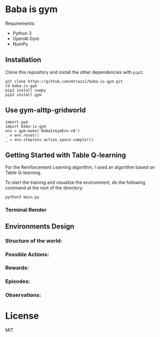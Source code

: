 # Baba is gym

Requirements:
- Python 3
- OpenAI Gym
- NumPy

## Installation

Clone this repository and install the other dependencies with `pip3`:

```
git clone https://github.com/mtrazzi/baba-is-gym.git
cd baba-is-gym
pip3 install numpy
pip3 install gym
```

## Use gym-alttp-gridworld

```
import gym
import baba-is-gym
env = gym.make('BabaIsGymEnv-v0')
_ = env.reset()
_ = env.step(env.action_space.sample())
```

## Getting Started with Table Q-learning

For the Reinforcement Learning algorithm, I used an algorithm based on Table Q-learning.

To start the training and visualize the environment, do the following command at the root of the directory:

```
python3 main.py
``` 

### Terminal Render

## Environments Design

### Structure of the world:
	

### Possible Actions:
	

### Rewards:

### Episodes:
	
### Observations:

# License

MIT
